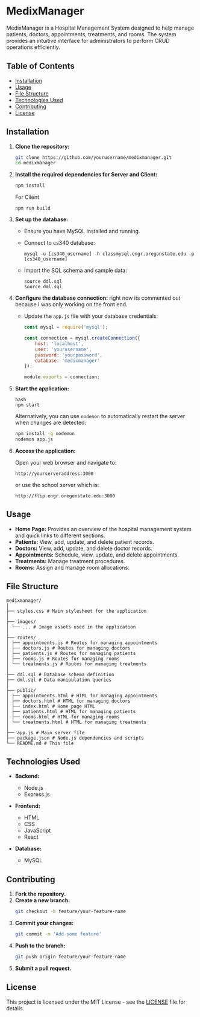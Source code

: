 # MedixManager

MedixManager is a Hospital Management System designed to help manage patients, doctors, appointments, treatments, and rooms. The system provides an intuitive interface for administrators to perform CRUD operations efficiently.

## Table of Contents

- [Installation](#installation)
- [Usage](#usage)
- [File Structure](#file-structure)
- [Technologies Used](#technologies-used)
- [Contributing](#contributing)
- [License](#license)

## Installation

1. **Clone the repository:**
    ```bash
    git clone https://github.com/yourusername/medixmanager.git
    cd medixmanager
    ```

2. **Install the required dependencies for Server and Client:**
    ```bash
    npm install
    ```

    For Client
    ```
    npm run build
    ```

3. **Set up the database:**

    - Ensure you have MySQL installed and running.
    - Connect to cs340 database:
        ```
        mysql -u [cs340_username] -h classmysql.engr.oregonstate.edu -p
        [cs340_username]
        ```
        
    - Import the SQL schema and sample data:
        ```
        source ddl.sql
        source dml.sql
        ```

4. **Configure the database connection:**
   right now its commented out because I was only working on the front end.

    - Update the `app.js` file with your database credentials:
        ```javascript
        const mysql = require('mysql');

        const connection = mysql.createConnection({
            host: 'localhost',
            user: 'yourusername',
            password: 'yourpassword',
            database: 'medixmanager'
        });

        module.exports = connection;
        ```

5. **Start the application:**
    ```
    bash
    npm start
    ```

    Alternatively, you can use `nodemon` to automatically restart the server when changes are detected:
    ```bash
    npm install -g nodemon
    nodemon app.js
    ```

6. **Access the application:**

    Open your web browser and navigate to:
    ```
    http://yourserveraddress:3000
    ```

    or use the school server which is:
   ```
   http://flip.engr.oregonstate.edu:3000
   ```

## Usage

- **Home Page:** Provides an overview of the hospital management system and quick links to different sections.
- **Patients:** View, add, update, and delete patient records.
- **Doctors:** View, add, update, and delete doctor records.
- **Appointments:** Schedule, view, update, and delete appointments.
- **Treatments:** Manage treatment procedures.
- **Rooms:** Assign and manage room allocations.

## File Structure
```
medixmanager/
│
├── styles.css # Main stylesheet for the application
│
├── images/
│ └── ... # Image assets used in the application
│
├── routes/
│ ├── appointments.js # Routes for managing appointments
│ ├── doctors.js # Routes for managing doctors
│ ├── patients.js # Routes for managing patients
│ ├── rooms.js # Routes for managing rooms
│ └── treatments.js # Routes for managing treatments
│
├── ddl.sql # Database schema definition
├── dml.sql # Data manipulation queries
│
├── public/
│ ├── appointments.html # HTML for managing appointments
│ ├── doctors.html # HTML for managing doctors
│ ├── index.html # Home page HTML
│ ├── patients.html # HTML for managing patients
│ ├── rooms.html # HTML for managing rooms
│ └── treatments.html # HTML for managing treatments
│
├── app.js # Main server file
├── package.json # Node.js dependencies and scripts
└── README.md # This file
```

## Technologies Used

- **Backend:**
  - Node.js
  - Express.js

- **Frontend:**
  - HTML
  - CSS
  - JavaScript
  - React

- **Database:**
  - MySQL

## Contributing

1. **Fork the repository.**
2. **Create a new branch:**
    ```bash
    git checkout -b feature/your-feature-name
    ```
3. **Commit your changes:**
    ```bash
    git commit -m 'Add some feature'
    ```
4. **Push to the branch:**
    ```bash
    git push origin feature/your-feature-name
    ```
5. **Submit a pull request.**

## License

This project is licensed under the MIT License - see the [LICENSE](LICENSE) file for details.
